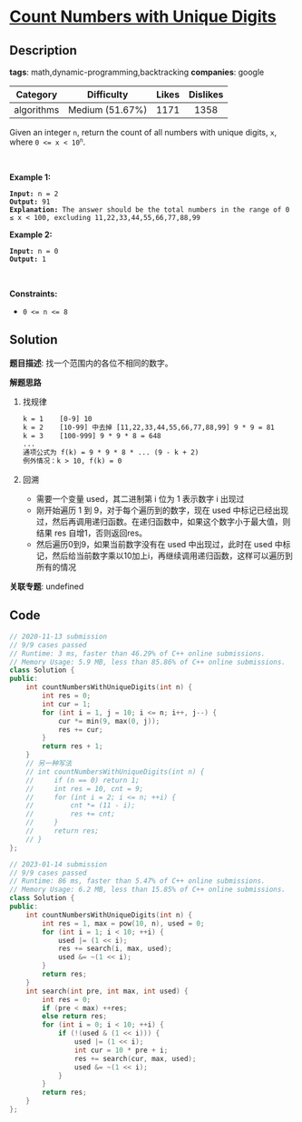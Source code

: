 # [Count Numbers with Unique Digits](https://leetcode.com/problems/count-numbers-with-unique-digits/description/)

## Description

**tags**: math,dynamic-programming,backtracking
**companies**: google

| Category | Difficulty | Likes | Dislikes |
| :------: | :--------: | :---: | :------: |
| algorithms | Medium (51.67%) | 1171 | 1358 |

<p>Given an integer <code>n</code>, return the count of all numbers with unique digits, <code>x</code>, where <code>0 &lt;= x &lt; 10<sup>n</sup></code>.</p>

<p>&nbsp;</p>
<p><strong class="example">Example 1:</strong></p>

<pre><code><strong>Input:</strong> n = 2
<strong>Output:</strong> 91
<strong>Explanation:</strong> The answer should be the total numbers in the range of 0 &le; x &lt; 100, excluding 11,22,33,44,55,66,77,88,99</code></pre>

<p><strong class="example">Example 2:</strong></p>

<pre><code><strong>Input:</strong> n = 0
<strong>Output:</strong> 1</code></pre>

<p>&nbsp;</p>
<p><strong>Constraints:</strong></p>

<ul>
	<li><code>0 &lt;= n &lt;= 8</code></li>
</ul>



## Solution

**题目描述**: 找一个范围内的各位不相同的数字。

**解题思路**

1. 找规律

   ```txt
   k = 1    [0-9] 10
   k = 2    [10-99] 中去掉 [11,22,33,44,55,66,77,88,99] 9 * 9 = 81
   k = 3    [100-999] 9 * 9 * 8 = 648
   ...
   通项公式为 f(k) = 9 * 9 * 8 * ... (9 - k + 2)
   例外情况：k > 10, f(k) = 0
   ```

2. 回溯
   - 需要一个变量 used，其二进制第 i 位为 1 表示数字 i 出现过
   - 刚开始遍历 1 到 9，对于每个遍历到的数字，现在 used 中标记已经出现过，然后再调用递归函数。在递归函数中，如果这个数字小于最大值，则结果 res 自增1，否则返回res。
   - 然后遍历0到9，如果当前数字没有在 used 中出现过，此时在 used 中标记，然后给当前数字乘以10加上i，再继续调用递归函数，这样可以遍历到所有的情况

**关联专题**: undefined

## Code

```cpp
// 2020-11-13 submission
// 9/9 cases passed
// Runtime: 3 ms, faster than 46.29% of C++ online submissions.
// Memory Usage: 5.9 MB, less than 85.86% of C++ online submissions.
class Solution {
public:
    int countNumbersWithUniqueDigits(int n) {
        int res = 0;
        int cur = 1;
        for (int i = 1, j = 10; i <= n; i++, j--) {
            cur *= min(9, max(0, j));
            res += cur;
        }
        return res + 1;
    }
    // 另一种写法
    // int countNumbersWithUniqueDigits(int n) {
    //     if (n == 0) return 1;
    //     int res = 10, cnt = 9;
    //     for (int i = 2; i <= n; ++i) {
    //         cnt *= (11 - i);
    //         res += cnt;
    //     }
    //     return res;
    // }
};
```

```cpp
// 2023-01-14 submission
// 9/9 cases passed
// Runtime: 86 ms, faster than 5.47% of C++ online submissions.
// Memory Usage: 6.2 MB, less than 15.85% of C++ online submissions.
class Solution {
public:
    int countNumbersWithUniqueDigits(int n) {
        int res = 1, max = pow(10, n), used = 0;
        for (int i = 1; i < 10; ++i) {
            used |= (1 << i);
            res += search(i, max, used);
            used &= ~(1 << i);
        }
        return res;
    }
    int search(int pre, int max, int used) {
        int res = 0;
        if (pre < max) ++res;
        else return res;
        for (int i = 0; i < 10; ++i) {
            if (!(used & (1 << i))) {
                used |= (1 << i);
                int cur = 10 * pre + i;
                res += search(cur, max, used);
                used &= ~(1 << i);
            }
        }
        return res;
    }
};
```

